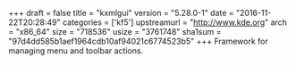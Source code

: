 +++
draft = false
title = "kxmlgui"
version = "5.28.0-1"
date = "2016-11-22T20:28:49"
categories = ['kf5']
upstreamurl = "http://www.kde.org"
arch = "x86_64"
size = "718536"
usize = "3761748"
sha1sum = "97d4dd585b1aef1964cdb10af94021c6774523b5"
+++
Framework for managing menu and toolbar actions.